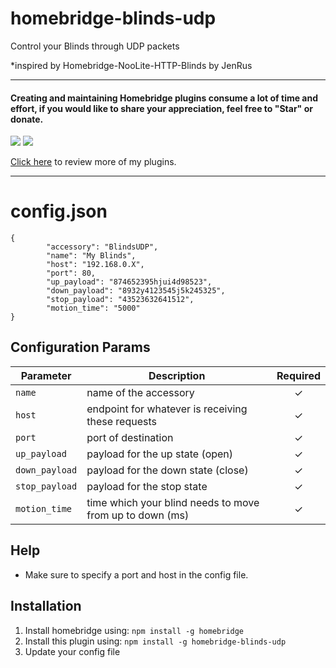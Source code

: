 # homebridge-blinds-udp
Control your Blinds through UDP packets

*inspired by Homebridge-NooLite-HTTP-Blinds by JenRus

_________________________________________
#### Creating and maintaining Homebridge plugins consume a lot of time and effort, if you would like to share your appreciation, feel free to "Star" or donate. 

<a target="blank" href="https://www.paypal.me/nitaybz"><img src="https://img.shields.io/badge/Donate-PayPal-blue.svg"/></a>
<a target="blank" href="https://blockchain.info/payment_request?address=18uuUZ5GaMFoRH5TrQFJATQgqrpXCtqZRQ"><img src="https://img.shields.io/badge/Donate-Bitcoin-green.svg"/></a>

[Click here](https://github.com/nitaybz?utf8=%E2%9C%93&tab=repositories&q=homebridge) to review more of my plugins.
_________________________________________

# config.json

```
{
        "accessory": "BlindsUDP",
        "name": "My Blinds",
        "host": "192.168.0.X",
        "port": 80,
        "up_payload": "874652395hjui4d98523",
        "down_payload": "8932y4123545j5k245325",
        "stop_payload": "43523632641512",
        "motion_time": "5000"
}
```

## Configuration Params

|             Parameter            |                       Description                       | Required |
| -------------------------------- | ------------------------------------------------------- |:--------:|
| `name`                           | name of the accessory                                   |     ✓    |
| `host`                           | endpoint for whatever is receiving these requests       |     ✓    |
| `port`                           | port of destination                                     |     ✓    |
| `up_payload`                     | payload for the up state (open)                         |     ✓    |
| `down_payload`                   | payload for the down state  (close)                     |     ✓    |
| `stop_payload`                   | payload for the stop state                              |     ✓    |
| `motion_time`                    | time which your blind needs to move from up to down (ms)|     ✓    |

## Help

  - Make sure to specify a port and host in the config file.

## Installation

1. Install homebridge using: `npm install -g homebridge`
2. Install this plugin using: `npm install -g homebridge-blinds-udp`
3. Update your config file
